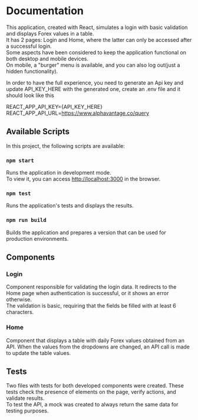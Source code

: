 # Documentation

This application, created with React, simulates a login with basic validation and displays Forex values in a table.  
It has 2 pages: Login and Home, where the latter can only be accessed after a successful login.  
Some aspects have been considered to keep the application functional on both desktop and mobile devices.  
On mobile, a "burger" menu is available, and you can also log out(just a hidden functionality).  
  
In order to have the full experience, you need to generate an Api key and update API_KEY_HERE with the generated one, create an .env file and it should look like this 

REACT_APP_API_KEY={API_KEY_HERE}<br />
REACT_APP_API_URL=https://www.alphavantage.co/query

## Available Scripts

In this project, the following scripts are available:

### `npm start`

Runs the application in development mode.  
To view it, you can access [http://localhost:3000](http://localhost:3000) in the browser.

### `npm test`

Runs the application's tests and displays the results.

### `npm run build`

Builds the application and prepares a version that can be used for production environments.

## Components

### Login

Component responsible for validating the login data. It redirects to the Home page when authentication is successful, or it shows an error otherwise.  
The validation is basic, requiring that the fields be filled with at least 6 characters.

### Home

Component that displays a table with daily Forex values obtained from an API. When the values from the dropdowns are changed, an API call is made to update the table values.

## Tests

Two files with tests for both developed components were created. These tests check the presence of elements on the page, verify actions, and validate results.  
To test the API, a mock was created to always return the same data for testing purposes.
